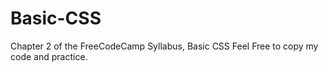 # Basic-CSS
Chapter 2 of the FreeCodeCamp Syllabus, Basic CSS
Feel Free to copy my code and practice.
